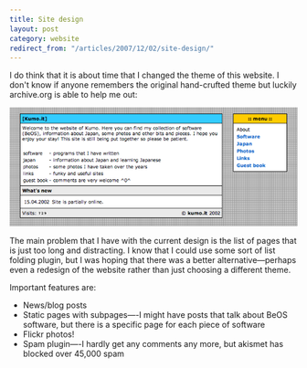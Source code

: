 ```yaml
---
title: Site design
layout: post
category: website
redirect_from: "/articles/2007/12/02/site-design/"
---
```

I do think that it is about time that I changed the theme of this website. I don't know if anyone remembers the original hand-crufted theme but luckily archive.org is able to help me out:

![[kumo.it] website in June 2002](/assets/kumoit-20071202.png)

The main problem that I have with the current design is the list of pages that is just too long and distracting. I know that I could use some sort of list folding plugin, but I was hoping that there was a better alternative—perhaps even a redesign of the website rather than just choosing a different theme.

Important features are:

- News/blog posts
- Static pages with subpages—-I might have posts that talk about BeOS software, but there is a specific page for each piece of software
- Flickr photos!
- Spam plugin—-I hardly get any comments any more, but akismet has blocked over 45,000 spam
